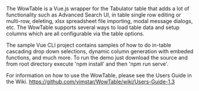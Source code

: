 The WowTable is a Vue.js wrapper for the Tabulator table that adds a lot of functionality such as Advanced Search UI, in table single row editing or multi-row, deleting, xlsx spreadsheet file importing, modal message dialogs, etc. The WowTable supports several ways to load table data and setup columns which are all configurable via the table options.

The sample Vue CLI project contains samples of how to do in-table cascading drop down selections, dynamic column generation with embeded functions, and much more. To run the demo just download the source and from root directory execute 'npm install' and then 'npm run serve'.

For information on how to use the WowTable, please see the Users Guide in the Wiki. https://github.com/vimstar/WowTable/wiki/Users-Guide-1.3
